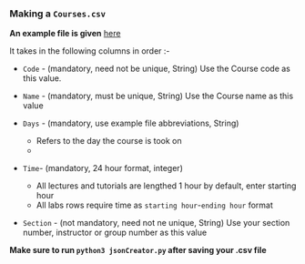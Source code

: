 ### Making a ```Courses.csv```

**An example file is given** [here](https://github.com/priyansh71/6x9-Generator/blob/main/src/Components/static/Courses.csv)

It takes in the following columns in order :-
-  `Code` - (mandatory, need not be unique, String) Use the Course code as this value.
-  `Name` - (mandatory, must be unique, String) Use the Course name as this value
-  `Days` - (mandatory, use example file abbreviations, String) 
    - Refers to the day the course is took on
    - 
-  `Time`- (mandatory, 24 hour format, integer) 
     - All lectures and tutorials are lengthed 1 hour by default, enter starting hour
     - All labs rows require time as `starting hour`-`ending hour` format

- `Section` - (not mandatory, need not ne unique, String) Use your section number, instructor or group number as this value


**Make sure to run `python3 jsonCreator.py` after saving your .csv file**